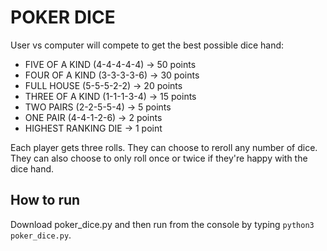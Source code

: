 # POKER DICE

User vs computer will compete to get the best possible dice hand:

- FIVE OF A KIND (4-4-4-4-4)  -> 50 points
- FOUR OF A KIND (3-3-3-3-6)  -> 30 points
- FULL HOUSE (5-5-5-2-2)      -> 20 points
- THREE OF A KIND (1-1-1-3-4) -> 15 points
- TWO PAIRS (2-2-5-5-4)       -> 5 points
- ONE PAIR (4-4-1-2-6)        -> 2 points
- HIGHEST RANKING DIE         -> 1 point

Each player gets three rolls. They can choose to reroll any number of dice. They can also choose to only roll once or twice if they're happy
with the dice hand.

## How to run
Download poker_dice.py and then run from the console by typing `python3 poker_dice.py`.
